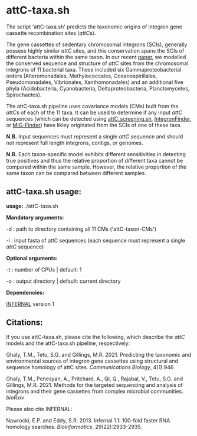 
# attC-taxa.sh

The script 'attC-taxa.sh' predicts the taxonomic origins of integron gene cassette recombination sites (*attC*s).

The gene cassettes of sedentary chromosomal integrons (SCIs), generally possess highly similar *attC* sites, and this conservation spans the SCIs of different bacteria within the same taxon. In our recent [paper](https://www.nature.com/articles/s42003-021-02489-0), we modelled the conserved sequence and structure of *attC* sites from the chromosomal integrons of 11 bacterial taxa. These included six Gammaproteobacterial orders (Alteromonadales, Methylococcales, Oceanospirillales, Pseudomonadales, Vibrionales, Xanthomonadales) and an additional five phyla (Acidobacteria, Cyanobacteria, Deltaproteobacteria, Planctomycetes, Spirochaetes).

The attC-taxa.sh pipeline uses covariance models (CMs) built from the *attC*s of each of the 11 taxa. It can be used to determine if any input *attC* sequences (which can be detected using [attC_screening.sh](https://github.com/timghaly/integron-filtering), [IntegronFinder](https://github.com/gem-pasteur/Integron_Finder), or [MIG-Finder](https://github.com/maribuon/migfinder)) have likley originated from the SCIs of one of these taxa. 

**N.B.** Input sequences must represent a single *attC* sequence and should not represent full length integrons, contigs, or genomes. 

**N.B.** Each taxon-specific model exhibits different sensitivities in detecting true positives and thus the relative proportion of different taxa cannot be compared within the same sample. However, the relative proportion of the same taxon can be compared between different samples.

## attC-taxa.sh usage:


**usage:** ./attC-taxa.sh


**Mandatory arguments:**

-d : path to directory containing all 11 CMs ('attC-taxon-CMs')

-i : input fasta of attC sequences (each sequence must represent a single *attC* sequence)


**Optional arguments:**

-t : number of CPUs | default: 1 

-o : output directory | default: current directory


**Dependencies:**

[INFERNAL](http://eddylab.org/infernal/) version 1


## Citations:

If you use attC-taxa.sh, please cite the following, which describe the *attC* models and the attC-taxa.sh pipeline, respectively:

Ghaly, T.M., Tetu, S.G. and Gillings, M.R. 2021. Predicting the taxonomic and environmental sources of integron gene cassettes using structural and sequence homology of attC sites. *Communications Biology*, 4(1):946

Ghaly, T.M., Penesyan, A., Pritchard, A., Qi, Q., Rajabal, V., Tetu, S.G. and Gillings, M.R. 2021. Methods for the targeted sequencing and analysis of integrons and their gene cassettes from complex microbial communities. *bioRxiv*

Please also cite INFERNAL:

Nawrocki, E.P. and Eddy, S.R. 2013. Infernal 1.1: 100-fold faster RNA homology searches. *Bioinformatics*, 29(22):2933-2935.
